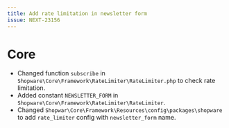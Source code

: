 ```yaml
---
title: Add rate limitation in newsletter form
issue: NEXT-23156
---
```

# Core
* Changed function `subscribe` in `Shopware\Core\Framework\RateLimiter\RateLimiter.php` to check rate limitation.
* Added constant `NEWSLETTER_FORM` in `Shopware\Core\Framework\RateLimiter\RateLimiter`.
* Changed `Shopwar\Core\Framework\Resources\config\packages\shopware` to add `rate_limiter` config with `newsletter_form` name.
